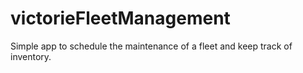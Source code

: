 # victorieFleetManagement
Simple app to schedule the maintenance of a fleet and keep track of inventory.
